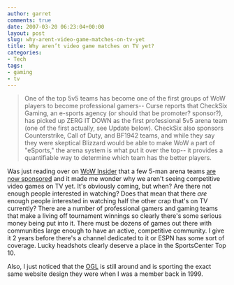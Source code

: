 ```yaml
---
author: garret
comments: true
date: 2007-03-20 06:23:04+00:00
layout: post
slug: why-arent-video-game-matches-on-tv-yet
title: Why aren’t video game matches on TV yet?
categories:
- Tech
tags:
- gaming
- tv
---
```


> One of the top 5v5 teams has become one of the first groups of WoW players to become professional gamers-- Curse reports that CheckSix Gaming, an e-sports agency (or should that be promoter? sponsor?), has picked up ZERG IT DOWN as the first professional 5v5 arena team (one of the first actually, see Update below). CheckSix also sponsors Counterstrike, Call of Duty, and BF1942 teams, and while they say they were skeptical Blizzard would be able to make WoW a part of "eSports," the arena system is what put it over the top-- it provides a quantifiable way to determine which team has the better players.

Was just reading over on [WoW Insider](http://www.wowinsider.com/2007/03/19/5v5-arena-team-is-first-to-go-professional/) that a few 5-man arena teams [are now sponsored](http://www.wowinsider.com/2007/03/19/5v5-arena-team-is-first-to-go-professional/) and it made me wonder why we aren't seeing competitive video games on TV yet. It's obviously coming, but when? Are there not enough people interested in watching? Does that mean that there _are_ enough people interested in watching half the other crap that's on TV currently? There are a number of professional gamers and gaming teams that make a living off tournament winnings so clearly there's some serious money being put into it. There must be dozens of games out there with communities large enough to have an active, competitive community.
I give it 2 years before there's a channel dedicated to it or ESPN has some sort of coverage. Lucky headshots clearly deserve a place in the SportsCenter Top 10.

Also, I just noticed that the [OGL](http://www.worldogl.com/) is still around and is sporting the exact same website design they were when I was a member back in 1999.
